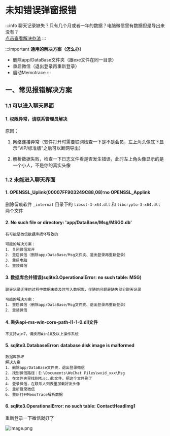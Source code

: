 # 未知错误弹窗报错

:::info
聊天记录缺失？只有几个月或者一年的数据？电脑微信里有数据但是导出来没有？<br>
[点击查看解决办法](./faq.md#_3-4-聊天记录缺失)
:::

:::important
**通用的解决方案（怎么办）**
* 删除app/DataBase文件夹（跟exe文件在同一目录）
* 重启微信（退出登录再重新登录）
* 启动Memotrace
:::

## 一、常见报错解决方案

### 1.1 可以进入聊天界面

#### 1. 权限异常，请联系管理员解决

原因： 
1. 网络连接异常（软件打开时需要联网检查一下是不是会员，左上角头像底下显示“VIP/标准版”之后可以断网导出）

2. 解析数据失败，检查一下日志文件看是否发生错误，此时左上角头像显示的是一个小人，不是你的真实头像


### 1.2 未能进入聊天界面

#### 1. OPENSSL_Uplink(00007FF903249C88,08):no OPENSSL_Applink

删除留痕软件 `_internal` 目录下的 `libssl-3-x64.dll` 和 `libcrypto-3-x64.dll` 两个文件

#### 2. No such file or directory: 'app/DataBase/Msg/MSG0.db'

```text
有可能是微信数据库损坏导致的

可能的解决方案：
1. 关闭微信双开
2. 重启微信（删除app/DataBase/Msg文件夹、退出登录再重新登录）
3. 重启电脑
4. 重装微信
```

#### 3. 数据库合并错误(sqlite3.OperationalError: no such table: MSG)

```text
聊天记录迁移的过程中数据未能及时写入数据库，伴随的问题是缺失部分聊天记录

可能的解决方案：
1. 重启微信（删除app/DataBase/Msg文件夹、退出登录再重新登录）
2. 重装微信
```

#### 4. 丢失api-ms-win-core-path-l1-1-0.dll文件

```text
不支持win7，请换用Win10及以上操作系统
```

#### 5. sqlite3.DatabaseError: database disk image is malformed

```text
数据库损坏
解决方案
1. 删除app/DataBase文件夹，退出登录微信
2. 找到微信路径：E:\Documents\WeChat Files\wxid_xxx\Msg
3. 在文件夹里找到Misc.db文件，把这个文件删了
4. 登录微信，在联系人列表里加载好友头像
5. 重新登录微信
6. 重新打开MemoTrace解析数据
```

#### 6. sqlite3.OperationalError: no such table: ContactHeadImg1

重新登录一下微信就好了

![image.png](https://blog.lc044.love/static/img/a5dd90b7614ee0301e8c7a06d059bc48.image.webp)